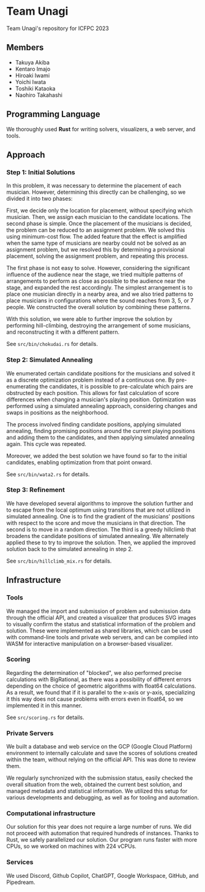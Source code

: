 # Team Unagi

Team Unagi's repository for ICFPC 2023

## Members

- Takuya Akiba
- Kentaro Imajo
- Hiroaki Iwami
- Yoichi Iwata
- Toshiki Kataoka
- Naohiro Takahashi


## Programming Language

We thoroughly used **Rust** for writing solvers, visualizers, a web server, and tools.


## Approach

### Step 1: Initial Solutions
In this problem, it was necessary to determine the placement of each musician. However, determining this directly can be challenging, so we divided it into two phases:

First, we decide only the location for placement, without specifying which musician.
Then, we assign each musician to the candidate locations.
The second phase is simple. Once the placement of the musicians is decided, the problem can be reduced to an assignment problem. We solved this using minimum-cost flow. The added feature that the effect is amplified when the same type of musicians are nearby could not be solved as an assignment problem, but we resolved this by determining a provisional placement, solving the assignment problem, and repeating this process.

The first phase is not easy to solve. However, considering the significant influence of the audience near the stage, we tried multiple patterns of arrangements to perform as close as possible to the audience near the stage, and expanded the rest accordingly. The simplest arrangement is to place one musician directly in a nearby area, and we also tried patterns to place musicians in configurations where the sound reaches from 3, 5, or 7 people. We constructed the overall solution by combining these patterns.

With this solution, we were able to further improve the solution by performing hill-climbing, destroying the arrangement of some musicians, and reconstructing it with a different pattern.

See `src/bin/chokudai.rs` for details.


### Step 2: Simulated Annealing
We enumerated certain candidate positions for the musicians and solved it as a discrete optimization problem instead of a continuous one. By pre-enumerating the candidates, it is possible to pre-calculate which pairs are obstructed by each position. This allows for fast calculation of score differences when changing a musician's playing position. Optimization was performed using a simulated annealing approach, considering changes and swaps in positions as the neighborhood.

The process involved finding candidate positions, applying simulated annealing, finding promising positions around the current playing positions and adding them to the candidates, and then applying simulated annealing again. This cycle was repeated.

Moreover, we added the best solution we have found so far to the initial candidates, enabling optimization from that point onward.

See `src/bin/wata2.rs` for details.


### Step 3: Refinement
We have developed several algorithms to improve the solution further and to escape from the local optimum using transitions that are not utilized in simulated annealing. One is to find the gradient of the musicians' positions with respect to the score and move the musicians in that direction. The second is to move in a random direction. The third is a greedy hillclimb that broadens the candidate positions of simulated annealing. We alternately applied these to try to improve the solution. Then, we applied the improved solution back to the simulated annealing in step 2.

See `src/bin/hillclimb_mix.rs` for details.




## Infrastructure

### Tools
We managed the import and submission of problem and submission data through the official API, and created a visualizer that produces SVG images to visually confirm the status and statistical information of the problem and solution. These were implemented as shared libraries, which can be used with command-line tools and private web servers, and can be compiled into WASM for interactive manipulation on a browser-based visualizer.


### Scoring
Regarding the determination of "blocked", we also performed precise calculations with BigRational, as there was a possibility of different errors depending on the choice of geometric algorithms with float64 calculations. As a result, we found that if it is parallel to the x-axis or y-axis, specializing it this way does not cause problems with errors even in float64, so we implemented it in this manner.

See `src/scoring.rs` for details.




### Private Servers
We built a database and web service on the GCP (Google Cloud Platform) environment to internally calculate and save the scores of solutions created within the team, without relying on the official API. This was done to review them.

We regularly synchronized with the submission status, easily checked the overall situation from the web, obtained the current best solution, and managed metadata and statistical information. We utilized this setup for various developments and debugging, as well as for tooling and automation.



### Computational infrastructure

Our solution for this year does not require a large number of runs.
We did not proceed with automation that required hundreds of instances.
Thanks to Rust, we safely parallelized our solution.
Our program runs faster with more CPUs, so we worked on machines with 224 vCPUs.


### Services

We used Discord, Github Copilot, ChatGPT, Google Workspace, GitHub, and Pipedream.
